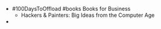 - #100DaysToOffload #books Books for Business
	- Hackers & Painters: Big Ideas from the Computer Age
-